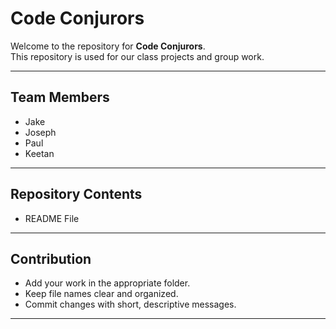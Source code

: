 # Code Conjurors

Welcome to the repository for **Code Conjurors**.  
This repository is used for our class projects and group work.

---

## Team Members
- Jake
- Joseph
- Paul
- Keetan

---

## Repository Contents
- README File

---

## Contribution
- Add your work in the appropriate folder.  
- Keep file names clear and organized.  
- Commit changes with short, descriptive messages.  

---
